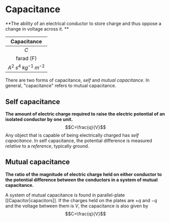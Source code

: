 # Capacitance
**The ability of an electrical conductor to store charge and thus oppose a change in voltage across it. **

|           Capacitance           |
|:-------------------------------:|
|               $C$               |
|       farad ($\text{F}$)        |
| $A^{2}\;s^{4}\;kg^{-1}\;m^{-2}$ |

There are two forms of capacitance, *self* and *mutual capacitance*. In general, "capacitance" refers to mutual capacitance.

## Self capacitance
**The amount of electric charge required to raise the electric potential of an isolated conductor by one unit.**
$$C=\frac{q}{V}$$
Any object that is capable of being electrically charged has *self capacitance*. In self capacitance, the potential difference is measured *relative* to a *reference*, typically ground.

## Mutual capacitance
**The ratio of the magnitude of electric charge held on either conductor to the potential difference between the conductors in a system of mutual capacitance.**

A system of mutual capacitance is found in parallel-plate [[Capacitor|capacitors]]. If the charges held on the plates are $+q$ and $-q$ and the voltage between them is $V$, the capacitance is also given by
$$C=\frac{q}{V}$$



